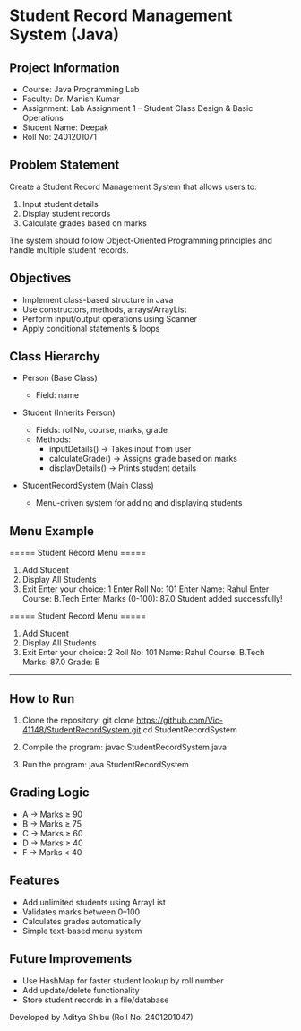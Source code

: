 # Student Record Management System (Java)

Project Information
-------------------
- Course: Java Programming Lab
- Faculty: Dr. Manish Kumar
- Assignment: Lab Assignment 1 – Student Class Design & Basic Operations
- Student Name: Deepak
- Roll No: 2401201071


Problem Statement
-----------------
Create a Student Record Management System that allows users to:
1. Input student details
2. Display student records
3. Calculate grades based on marks

The system should follow Object-Oriented Programming principles and handle multiple student records.

Objectives
----------
- Implement class-based structure in Java
- Use constructors, methods, arrays/ArrayList
- Perform input/output operations using Scanner
- Apply conditional statements & loops

Class Hierarchy
---------------
- Person (Base Class)
  - Field: name

- Student (Inherits Person)
  - Fields: rollNo, course, marks, grade
  - Methods:
    - inputDetails() → Takes input from user
    - calculateGrade() → Assigns grade based on marks
    - displayDetails() → Prints student details

- StudentRecordSystem (Main Class)
  - Menu-driven system for adding and displaying students

Menu Example
------------
===== Student Record Menu =====
1. Add Student
2. Display All Students
3. Exit
Enter your choice: 1
Enter Roll No: 101
Enter Name: Rahul
Enter Course: B.Tech
Enter Marks (0-100): 87.0
Student added successfully!

===== Student Record Menu =====
1. Add Student
2. Display All Students
3. Exit
Enter your choice: 2
Roll No: 101
Name: Rahul
Course: B.Tech
Marks: 87.0
Grade: B
-------------------------

How to Run
----------
1. Clone the repository:
   git clone https://github.com/Vic-41148/StudentRecordSystem.git
   cd StudentRecordSystem

2. Compile the program:
   javac StudentRecordSystem.java

3. Run the program:
   java StudentRecordSystem

Grading Logic
-------------
- A → Marks ≥ 90
- B → Marks ≥ 75
- C → Marks ≥ 60
- D → Marks ≥ 40
- F → Marks < 40

Features
--------
- Add unlimited students using ArrayList
- Validates marks between 0–100
- Calculates grades automatically
- Simple text-based menu system

Future Improvements
-------------------
- Use HashMap for faster student lookup by roll number
- Add update/delete functionality
- Store student records in a file/database

Developed by Aditya Shibu (Roll No: 2401201047)
